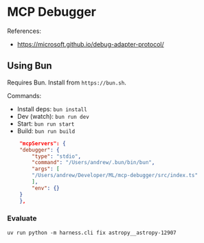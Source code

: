 # MCP Debugger

References:
-  https://microsoft.github.io/debug-adapter-protocol/

## Using Bun

Requires Bun. Install from `https://bun.sh`.

Commands:
- Install deps: `bun install`
- Dev (watch): `bun run dev`
- Start: `bun run start`
- Build: `bun run build`


```json
    "mcpServers": {
    "debugger": {
        "type": "stdio",
        "command": "/Users/andrew/.bun/bin/bun",
        "args": [
        "/Users/andrew/Developer/ML/mcp-debugger/src/index.ts"
        ],
        "env": {}
    }
    },
```

### Evaluate

```
uv run python -m harness.cli fix astropy__astropy-12907
```
